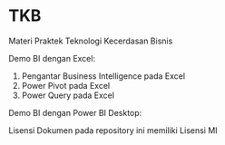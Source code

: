 # TKB
Materi Praktek Teknologi Kecerdasan Bisnis

Demo BI dengan Excel:
1. Pengantar Business Intelligence pada Excel
2. Power Pivot pada Excel 
3. Power Query pada Excel

Demo BI dengan Power BI Desktop:

Lisensi Dokumen pada repository ini memiliki Lisensi MI


